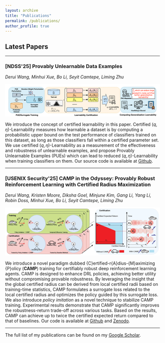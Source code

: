 ```yaml
---
layout: archive
title: "Publications"
permalink: /publications/
author_profile: true
---
```


## **Latest Papers**

---

### [NDSS'25] Provably Unlearnable Data Examples 
*Derui Wang, Minhui Xue, Bo Li, Seyit Camtepe, Liming Zhu*

<img src="../images/paper_figures/[NDSS'25]-PUE.png" alt="drawing" style="width:800px;"/>

We introduce the concept of certified learnability in this paper. Certified $(q,\eta)$-Learnability measures how learnable a dataset is by computing a probabilistic upper bound on the test performance of classifiers trained on this dataset, as long as those classifiers fall within a certified parameter set. We use certified $(q,\eta)$-Learnability as a measurement of the effectiveness and robustness of unlearnable examples, and propose Provably Unlearnable Examples (PUEs) which can lead to reduced $(q,\eta)$-Learnability when training classifiers on them.
Our source code is available at [Github](https://github.com/NeuralSec/certified-data-learnability).

---

### [USENIX Security'25] CAMP in the Odyssey: Provably Robust Reinforcement Learning with Certified Radius Maximization
*Derui Wang, Kristen Moore, Diksha Goel, Minjune Kim, Gang Li, Yang Li, Robin Doss, Minhui Xue, Bo Li, Seyit Camtepe, Liming Zhu*

<img src="../images/paper_figures/[USENIX_Sec'25]-CAMP.png" alt="drawing" style="width:800px;"/>

We introduce a novel paradigm dubbed {C}ertified-r{A}dius-{M}aximizing {P}olicy (**CAMP**) training for certifiably robust deep reinforcement learning agents. 
CAMP is designed to enhance DRL policies, achieving better utility without compromising provable robustness. 
By leveraging the insight that the global certified radius can be derived from local certified radii based on training-time statistics, CAMP formulates a surrogate loss related to the local certified radius and optimizes the policy guided by this surrogate loss. 
We also introduce *policy imitation* as a novel technique to stabilize CAMP training.
Experimental results demonstrate that CAMP significantly improves the robustness-return trade-off across various tasks. 
Based on the results, CAMP can achieve up to twice the certified expected return compared to that of baselines.
Our code is available at [Github](https://github.com/NeuralSec/camp-robust-rl) and [Zenodo](https://zenodo.org/records/14729675).


---

The full list of my publications can be found on my [Google Scholar](https://scholar.google.com.au/citations?user=uAbiaaUAAAAJ&hl=en).